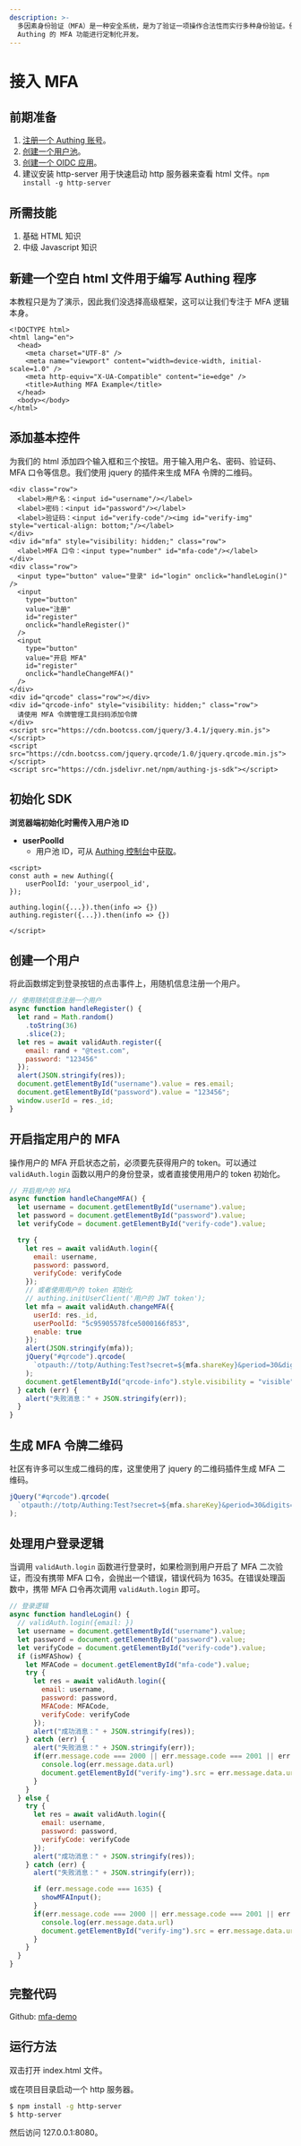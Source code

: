 ```yaml
---
description: >-
  多因素身份验证（MFA）是一种安全系统，是为了验证一项操作合法性而实行多种身份验证。例如银行的 U 盾，异地登录要求手机短信验证。阅读本教程后，你可以基于
  Authing 的 MFA 功能进行定制化开发。
---
```


# 接入 MFA

## 前期准备

1. [注册一个 Authing 账号](https://authing.cn/login)。
2. [创建一个用户池](../quickstart/basic.md#yong-hu-chi)。
3. [创建一个 OIDC 应用](../advanced/oidc/create-oidc.md)。
4. 建议安装 http-server 用于快速启动 http 服务器来查看 html 文件。`npm install -g http-server`

## 所需技能

1. 基础 HTML 知识
2. 中级 Javascript 知识

## 新建一个空白 html 文件用于编写 Authing 程序

本教程只是为了演示，因此我们没选择高级框架，这可以让我们专注于 MFA 逻辑本身。

```markup
<!DOCTYPE html>
<html lang="en">
  <head>
    <meta charset="UTF-8" />
    <meta name="viewport" content="width=device-width, initial-scale=1.0" />
    <meta http-equiv="X-UA-Compatible" content="ie=edge" />
    <title>Authing MFA Example</title>
  </head>
  <body></body>
</html>
```

## 添加基本控件

为我们的 html 添加四个输入框和三个按钮。用于输入用户名、密码、验证码、MFA 口令等信息。我们使用 jquery 的插件来生成 MFA 令牌的二维码。

```markup
<div class="row">
  <label>用户名：<input id="username"/></label>
  <label>密码：<input id="password"/></label>
  <label>验证码：<input id="verify-code"/><img id="verify-img" style="vertical-align: bottom;"/></label>
</div>
<div id="mfa" style="visibility: hidden;" class="row">
  <label>MFA 口令：<input type="number" id="mfa-code"/></label>
</div>
<div class="row">
  <input type="button" value="登录" id="login" onclick="handleLogin()" />
  <input
    type="button"
    value="注册"
    id="register"
    onclick="handleRegister()"
  />
  <input
    type="button"
    value="开启 MFA"
    id="register"
    onclick="handleChangeMFA()"
  />
</div>
<div id="qrcode" class="row"></div>
<div id="qrcode-info" style="visibility: hidden;" class="row">
  请使用 MFA 令牌管理工具扫码添加令牌
</div>
<script src="https://cdn.bootcss.com/jquery/3.4.1/jquery.min.js"></script>
<script src="https://cdn.bootcss.com/jquery.qrcode/1.0/jquery.qrcode.min.js"></script>
<script src="https://cdn.jsdelivr.net/npm/authing-js-sdk"></script>
```

## 初始化 SDK

**浏览器端初始化时需传入用户池 ID**

* **userPoolId**
  * 用户池 ID，可从 [Authing 控制台](https://authing.cn/dashboard)中[获取](../others/faq.md#ru-he-huo-qu-client-id-he-client-secret)。

```markup
<script>
const auth = new Authing({
	userPoolId: 'your_userpool_id',
});

authing.login({...}).then(info => {})
authing.register({...}).then(info => {})

</script>
```

## 创建一个用户

将此函数绑定到登录按钮的点击事件上，用随机信息注册一个用户。

```javascript
// 使用随机信息注册一个用户
async function handleRegister() {
  let rand = Math.random()
    .toString(36)
    .slice(2);
  let res = await validAuth.register({
    email: rand + "@test.com",
    password: "123456"
  });
  alert(JSON.stringify(res));
  document.getElementById("username").value = res.email;
  document.getElementById("password").value = "123456";
  window.userId = res._id;
}
```

## 开启指定用户的 MFA

操作用户的 MFA 开启状态之前，必须要先获得用户的 token。可以通过 `validAuth.login` 函数以用户的身份登录，或者直接使用用户的 token 初始化。

```javascript
// 开启用户的 MFA
async function handleChangeMFA() {
  let username = document.getElementById("username").value;
  let password = document.getElementById("password").value;
  let verifyCode = document.getElementById("verify-code").value;

  try {
    let res = await validAuth.login({
      email: username,
      password: password,
      verifyCode: verifyCode
    });
    // 或者使用用户的 token 初始化
    // authing.initUserClient('用户的 JWT token');
    let mfa = await validAuth.changeMFA({
      userId: res._id,
      userPoolId: "5c95905578fce5000166f853",
      enable: true
    });
    alert(JSON.stringify(mfa));
    jQuery("#qrcode").qrcode(
      `otpauth://totp/Authing:Test?secret=${mfa.shareKey}&period=30&digits=6&issuer=Authing`
    );
    document.getElementById("qrcode-info").style.visibility = "visible";
  } catch (err) {
    alert("失败消息：" + JSON.stringify(err));
  }
}
```

## 生成 MFA 令牌二维码

社区有许多可以生成二维码的库，这里使用了 jquery 的二维码插件生成 MFA 二维码。

```javascript
jQuery("#qrcode").qrcode(
  `otpauth://totp/Authing:Test?secret=${mfa.shareKey}&period=30&digits=6&issuer=Authing`
);
```

## 处理用户登录逻辑

当调用 `validAuth.login` 函数进行登录时，如果检测到用户开启了 MFA 二次验证，而没有携带 MFA 口令，会抛出一个错误，错误代码为 1635。在错误处理函数中，携带 MFA 口令再次调用 `validAuth.login` 即可。

```javascript
// 登录逻辑
async function handleLogin() {
  // validAuth.login({email: })
  let username = document.getElementById("username").value;
  let password = document.getElementById("password").value;
  let verifyCode = document.getElementById("verify-code").value;
  if (isMFAShow) {
    let MFACode = document.getElementById("mfa-code").value;
    try {
      let res = await validAuth.login({
        email: username,
        password: password,
        MFACode: MFACode,
        verifyCode: verifyCode
      });
      alert("成功消息：" + JSON.stringify(res));
    } catch (err) {
      alert("失败消息：" + JSON.stringify(err));
      if(err.message.code === 2000 || err.message.code === 2001 || err.message.code === 2006) {
        console.log(err.message.data.url)
        document.getElementById("verify-img").src = err.message.data.url
      }
    }
  } else {
    try {
      let res = await validAuth.login({
        email: username,
        password: password,
        verifyCode: verifyCode
      });
      alert("成功消息：" + JSON.stringify(res));
    } catch (err) {
      alert("失败消息：" + JSON.stringify(err));

      if (err.message.code === 1635) {
        showMFAInput();
      }
      if(err.message.code === 2000 || err.message.code === 2001 || err.message.code === 2006) {
        console.log(err.message.data.url)
        document.getElementById("verify-img").src = err.message.data.url
      }
    }
  }
}
```

## 完整代码

Github: [mfa-demo](https://github.com/authing/mfa-demo)

## 运行方法

双击打开 index.html 文件。

或在项目目录启动一个 http 服务器。

```bash
$ npm install -g http-server
$ http-server
```

然后访问 127.0.0.1:8080。

